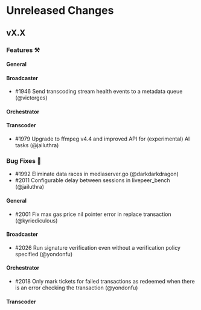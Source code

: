 # Unreleased Changes

## vX.X

### Features ⚒

#### General

#### Broadcaster
- \#1946 Send transcoding stream health events to a metadata queue (@victorges)

#### Orchestrator

#### Transcoder

- \#1979 Upgrade to ffmpeg v4.4 and improved API for (experimental) AI tasks (@jailuthra)

### Bug Fixes 🐞

- \#1992 Eliminate data races in mediaserver.go (@darkdarkdragon)
- \#2011 Configurable delay between sessions in livepeer_bench (@jailuthra)

#### General

- \#2001 Fix max gas price nil pointer error in replace transaction (@kyriediculous)

#### Broadcaster

- \#2026 Run signature verification even without a verification policy specified (@yondonfu)

#### Orchestrator

- \#2018 Only mark tickets for failed transactions as redeemed when there is an error checking the transaction (@yondonfu)

#### Transcoder
